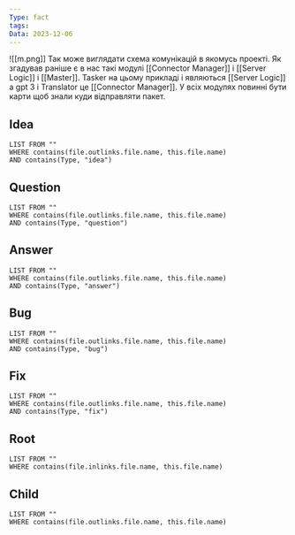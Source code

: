 ```yaml
---
Type: fact
tags: 
Data: 2023-12-06
---
```

![[m.png]]
Так може виглядати схема комунікацій в якомусь проекті. Як згадував раніше є в нас такі модулі [[Connector Manager]] і [[Server Logic]] і [[Master]]. Tasker на цьому прикладі і являються [[Server Logic]] а gpt 3 і Translator це [[Connector Manager]]. У всіх модулях повинні бути карти щоб знали куди відправляти пакет.
## Idea
```dataview
LIST FROM ""
WHERE contains(file.outlinks.file.name, this.file.name)
AND contains(Type, "idea")
```
## Question
```dataview
LIST FROM ""
WHERE contains(file.outlinks.file.name, this.file.name)
AND contains(Type, "question")
```
## Answer
```dataview
LIST FROM ""
WHERE contains(file.outlinks.file.name, this.file.name)
AND contains(Type, "answer")
```
## Bug
```dataview
LIST FROM ""
WHERE contains(file.outlinks.file.name, this.file.name)
AND contains(Type, "bug")
```
## Fix
```dataview
LIST FROM ""
WHERE contains(file.outlinks.file.name, this.file.name)
AND contains(Type, "fix")
```
## Root
```dataview
LIST FROM ""
WHERE contains(file.inlinks.file.name, this.file.name)
```

## Child
```dataview
LIST FROM ""
WHERE contains(file.outlinks.file.name, this.file.name)
```
